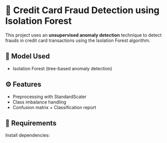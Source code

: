 # 🧠 Credit Card Fraud Detection using Isolation Forest

This project uses an **unsupervised anomaly detection** technique to detect frauds in credit card transactions using the Isolation Forest algorithm.

## 🧩 Model Used
- Isolation Forest (tree-based anomaly detection)

## ⚙️ Features
- Preprocessing with StandardScaler
- Class imbalance handling
- Confusion matrix + Classification report

## 🔧 Requirements
Install dependencies:
